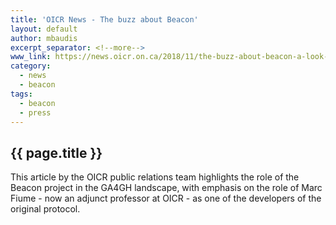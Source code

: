 ```yaml
---
title: 'OICR News - The buzz about Beacon'
layout: default
author: mbaudis
excerpt_separator: <!--more-->
www_link: https://news.oicr.on.ca/2018/11/the-buzz-about-beacon-a-look-into-the-global-alliances-newest-standards-for-the-beacon-api/
category:
  - news
  - beacon
tags:
  - beacon
  - press
---
```


## {{ page.title }}

This article by the OICR public relations team highlights the role of the Beacon project in the GA4GH landscape, with emphasis on the role of Marc Fiume - now an adjunct professor at OICR - as one of the developers of the original protocol.
<!--more-->

